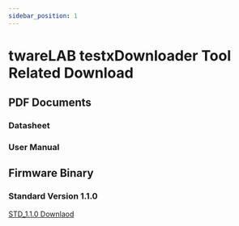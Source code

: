 ```yaml
---
sidebar_position: 1
---
```

# twareLAB testxDownloader Tool Related Download

## PDF Documents
### Datasheet

### User Manual

## Firmware Binary
### Standard Version 1.1.0

[STD_1.1.0 Downlaod](./downloader_folder/testxStdChannelBoard_240516.zip)

